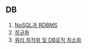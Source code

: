 ## DB
1. [NoSQL과 RDBMS](https://skroy0513.tistory.com/37)
2. [정규화](https://skroy0513.tistory.com/38)
3. [쿼리 최적화 및 DB로직 최소화](https://skroy0513.tistory.com/46)

